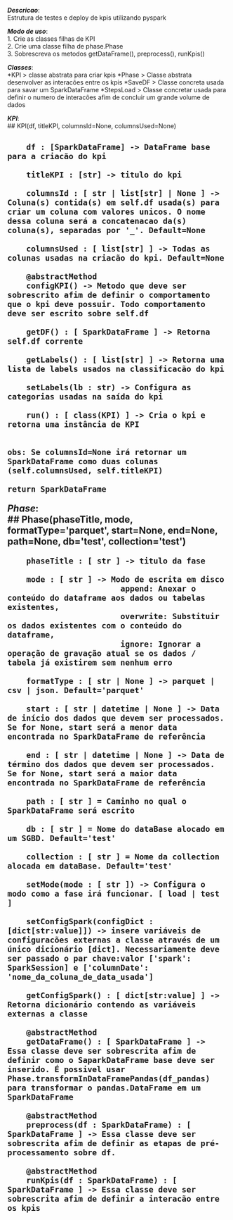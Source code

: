 __*Descricao*__:<br>
    Estrutura de testes e deploy de kpis utilizando pyspark

__*Modo de uso*__:<br>
    1. Crie as classes filhas de KPI<br>
    2. Crie uma classe filha de phase.Phase<br>
    3. Sobrescreva os metodos getDataFrame(), preprocess(), runKpis()<br>



__*Classes*__:<br>
    *KPI > classe abstrata para criar kpis
    *Phase >  Classe abstrata desenvolver as interacões entre os kpis
    *SaveDF > Classe concreta usada para savar um SparkDataFrame
    *StepsLoad > Classe concretar usada para definir o numero de interacões afim de concluir um grande volume de dados


__*KPI*__:<br>
    ## KPI(df, titleKPI, columnsId=None, columnsUsed=None) <h2>
    
        df : [SparkDataFrame] -> DataFrame base para a criacão do kpi

        titleKPI : [str] -> titulo do kpi

        columnsId : [ str | list[str] | None ] -> Coluna(s) contida(s) em self.df usada(s) para criar um coluna com valores unicos. O nome dessa coluna será a concatenacao da(s) coluna(s), separadas por '_'. Default=None

        columnsUsed : [ list[str] ] -> Todas as colunas usadas na criacão do kpi. Default=None

        @abstractMethod
        configKPI() -> Metodo que deve ser sobrescrito afim de definir o comportamento que o kpi deve possuir. Todo comportamento deve ser escrito sobre self.df
    
        getDF() : [ SparkDataFrame ] -> Retorna self.df corrente

        getLabels() : [ list[str] ] -> Retorna uma lista de labels usados na classificacão do kpi

        setLabels(lb : str) -> Configura as categorias usadas na saída do kpi

        run() : [ class(KPI) ] -> Cria o kpi e retorna uma instância de KPI 


    obs: Se columnsId=None irá retornar um SparkDataFrame como duas colunas (self.columnsUsed, self.titleKPI)

    return SparkDataFrame

__*Phase*__:<br>
    ## Phase(phaseTitle, mode, formatType='parquet', start=None, end=None, path=None, db='test', collection='test')

        phaseTitle : [ str ] -> titulo da fase

        mode : [ str ] -> Modo de escrita em disco 
                            append: Anexar o conteúdo do dataframe aos dados ou tabelas existentes, 
                            overwrite: Substituir os dados existentes com o conteúdo do dataframe, 
                            ignore: Ignorar a operação de gravação atual se os dados / tabela já existirem sem nenhum erro
        
        formatType : [ str | None ] -> parquet | csv | json. Default='parquet' 

        start : [ str | datetime | None ] -> Data de início dos dados que devem ser processados. Se for None, start será a menor data encontrada no SparkDataFrame de referência

        end : [ str | datetime | None ] -> Data de término dos dados que devem ser processados. Se for None, start será a maior data encontrada no SparkDataFrame de referência

        path : [ str ] = Caminho no qual o SparkDataFrame será escrito

        db : [ str ] = Nome do dataBase alocado em um SGBD. Default='test'

        collection : [ str ] = Nome da collection alocada em dataBase. Default='test'

        setMode(mode : [ str ]) -> Configura o modo como a fase irá funcionar. [ load | test ]

        setConfigSpark(configDict : [dict[str:value]]) -> insere variáveis de configuracões externas a classe através de um único dicionário [dict]. Necessariamente deve ser passado o par chave:valor ['spark': SparkSession] e ['columnDate': 'nome_da_coluna_de_data_usada']

        getConfigSpark() : [ dict[str:value] ] -> Retorna dicionário contendo as variáveis externas a classe

        @abstractMethod
        getDataFrame() : [ SparkDataFrame ] -> Essa classe deve ser sobrescrita afim de definir como o SaparkDataFrame base deve ser inserido. É possivel usar Phase.transformInDataFramePandas(df_pandas) para transformar o pandas.DataFrame em um SparkDataFrame

        @abstractMethod
        preprocess(df : SparkDataFrame) : [ SparkDataFrame ] -> Essa classe deve ser sobrescrita afim de definir as etapas de pré-processamento sobre df.

        @abstractMethod
        runKpis(df : SparkDataFrame) : [ SparkDataFrame ] -> Essa classe deve ser sobrescrita afim de definir a interacão entre os kpis

